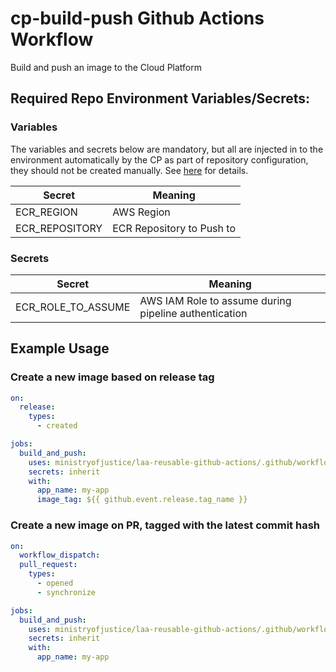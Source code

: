 # cp-build-push Github Actions Workflow

Build and push an image to the Cloud Platform

## Required Repo Environment Variables/Secrets:

### Variables

The variables and secrets below are mandatory, but all are injected in to the environment automatically by the CP as part of repository configuration, they should not be created manually. See [here](https://user-guide.cloud-platform.service.justice.gov.uk/documentation/deploying-an-app/container-repositories/create.html) for details.

| Secret     | Meaning                       |
|------------|-------------------------------|
| ECR_REGION | AWS Region                    |
| ECR_REPOSITORY | ECR Repository to Push to |

### Secrets

| Secret             | Meaning                                               |
|--------------------|-------------------------------------------------------|
| ECR_ROLE_TO_ASSUME | AWS IAM Role to assume during pipeline authentication |

## Example Usage

### Create a new image based on release tag

```yaml
on:
  release:
    types:
      - created

jobs:
  build_and_push:
    uses: ministryofjustice/laa-reusable-github-actions/.github/workflows/mp-build-push.yml@main
    secrets: inherit
    with:
      app_name: my-app
      image_tag: ${{ github.event.release.tag_name }}
```

### Create a new image on PR, tagged with the latest commit hash

```yaml
on:
  workflow_dispatch:
  pull_request:
    types:
      - opened
      - synchronize

jobs:
  build_and_push:
    uses: ministryofjustice/laa-reusable-github-actions/.github/workflows/mp-build-push.yml@main
    secrets: inherit
    with:
      app_name: my-app
```